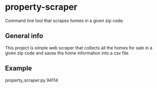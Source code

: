 # property-scraper
Command line tool that scrapes homes in a given zip code.

## General info
This project is simple web scraper that collects all the homes for sale in a given zip code and saves the home information into a csv file.

## Example
property_scraper.py 94114
